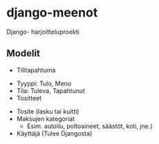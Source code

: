 # django-meenot
Django- harjoitteluproekti

## Modelit

* Tilitapahtuma
 - Tyyppi: Tulo, Meno
 - Tila: Tuleva, Tapahtunut
 - Tositteet
* Tosite (lasku tai kuitti)
* Maksujen kategoriat 
  - Esim. autoilu, poltoaineet, säästöt, koti, jne.)
* Käyttäjä (Tulee Djangosta)


